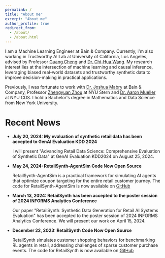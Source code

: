 ```yaml
---
permalink: /
title: "About me"
excerpt: "About me"
author_profile: true
redirect_from: 
  - /about/
  - /about.html
---
```


I am a Machine Learning Engineer at Bain & Company. Currently, I'm also working in Trustworthy AI Lab at University of California, Los Angeles, advised by Professor [Guang Cheng](https://faculty.stat.ucla.edu/guangcheng/index.html) and [Dr. Chi-Hua Wang](https://sites.google.com/view/chihuawang/home?authuser=0). My research interest lies at the intersection of machine learning and causal inference, leveraging biased real-world datasets and trustworthy synthetic data to improve decision-making in practical applications.

Previously, I was fortunate to work with [Dr. Joshua Mabry](https://jmabry.github.io/about.html) at Bain & Company, Professor [Zhengyuan Zhou](https://pages.stern.nyu.edu/~zzhou/?_ga=2.64139943.965706804.1716675147-130836925.1712167643) at NYU Stern and [Dr. Aaron Mueller](https://aaronmueller.github.io/) at NYU CDS. I hold a Bachelor's degree in Mathematics and Data Science from New York University.

# Recent News

- **July 20, 2024: My evaluation of synthetic retail data has been accepted to GenAI Evaluation KDD 2024**
  
  I will present "Advancing Retail Data Science: Comprehensive Evaluation of Synthetic Data" at GenAI Evaluation KDD2024 on August 25, 2024.

- **May 24, 2024: RetailSynth-AgentSim Code Now Open Source**
  
  RetailSynth-AgentSim is a practical framework for simulating AI agents that optimize coupon targeting for the entire retail customer journey. The code for RetailSynth-AgentSim is now available on [GitHub](https://github.com/RetailMarketingAI/retailsynth-agentsim)

- **March 13, 2024: RetailSynth has been accepted to the poster session of 2024 INFORMS Analytics Conference**
  
  Our paper "RetailSynth: Synthetic Data Generation for Retail AI Systems Evaluation" has been accepted to the poster session of 2024 INFORMS Analytics Conference. We will present our work on April 15, 2024.

- **December 22, 2023: RetailSynth Code Now Open Source**
  
  RetailSynth simulates customer shopping behaviors for benchmarking RL agents in retail, addressing challenges of sparse customer purchase events. The code for RetailSynth is now available on [GitHub](https://github.com/RetailMarketingAI/retailsynth)